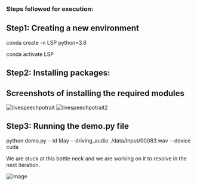 ### Steps followed for execution:

## Step1: Creating a new environment
conda create -n LSP python=3.6

conda activate LSP

## Step2: Installing packages:

## Screenshots of installing the required modules

![livespeechpotrait](https://user-images.githubusercontent.com/119869449/223622434-36055b78-e9cb-4622-99fa-750a3ac0ece3.jpg)
![livespeechpotrait2](https://user-images.githubusercontent.com/119869449/223622460-0861477f-af46-4344-aafe-1cb83277eeaa.jpg)

## Step3: Running the demo.py file

python demo.py --id May --driving_audio ./data/Input/00083.wav --device cuda

We are stuck at this bottle neck and we are working on it to resolve in the next iteration.

![image](https://user-images.githubusercontent.com/119869449/223623208-64498923-d5b8-418a-a9fd-d9fd640f716a.png)

